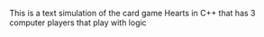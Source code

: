 
This is a text simulation of the card game Hearts in C++ that has 3 computer players that play with logic
